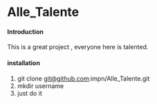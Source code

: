 # Alle_Talente

#### Introduction
This is a great project , everyone here is talented.

#### installation

1. git clone git@github.com:impn/Alle_Talente.git
2. mkdir username
3. just do it
